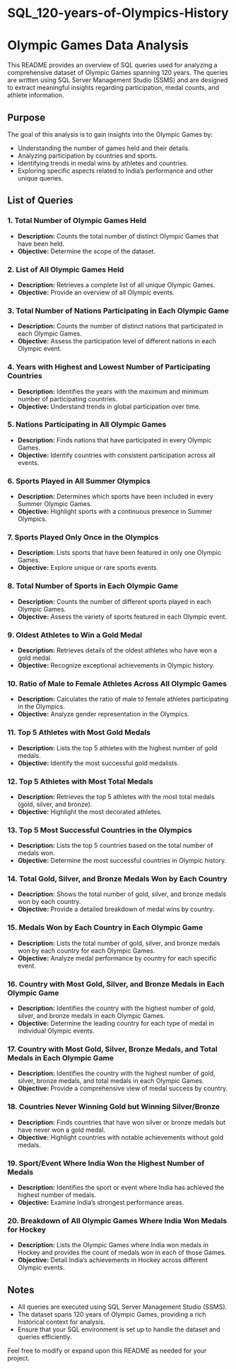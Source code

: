 # SQL_120-years-of-Olympics-History
# Olympic Games Data Analysis

This README provides an overview of SQL queries used for analyzing a comprehensive dataset of Olympic Games spanning 120 years. The queries are written using SQL Server Management Studio (SSMS) and are designed to extract meaningful insights regarding participation, medal counts, and athlete information.

## Purpose

The goal of this analysis is to gain insights into the Olympic Games by:
- Understanding the number of games held and their details.
- Analyzing participation by countries and sports.
- Identifying trends in medal wins by athletes and countries.
- Exploring specific aspects related to India’s performance and other unique queries.

## List of Queries

### 1. **Total Number of Olympic Games Held**
   - **Description:** Counts the total number of distinct Olympic Games that have been held.
   - **Objective:** Determine the scope of the dataset.

### 2. **List of All Olympic Games Held**
   - **Description:** Retrieves a complete list of all unique Olympic Games.
   - **Objective:** Provide an overview of all Olympic events.

### 3. **Total Number of Nations Participating in Each Olympic Game**
   - **Description:** Counts the number of distinct nations that participated in each Olympic Games.
   - **Objective:** Assess the participation level of different nations in each Olympic event.

### 4. **Years with Highest and Lowest Number of Participating Countries**
   - **Description:** Identifies the years with the maximum and minimum number of participating countries.
   - **Objective:** Understand trends in global participation over time.

### 5. **Nations Participating in All Olympic Games**
   - **Description:** Finds nations that have participated in every Olympic Games.
   - **Objective:** Identify countries with consistent participation across all events.

### 6. **Sports Played in All Summer Olympics**
   - **Description:** Determines which sports have been included in every Summer Olympic Games.
   - **Objective:** Highlight sports with a continuous presence in Summer Olympics.

### 7. **Sports Played Only Once in the Olympics**
   - **Description:** Lists sports that have been featured in only one Olympic Games.
   - **Objective:** Explore unique or rare sports events.

### 8. **Total Number of Sports in Each Olympic Game**
   - **Description:** Counts the number of different sports played in each Olympic Games.
   - **Objective:** Assess the variety of sports featured in each Olympic event.

### 9. **Oldest Athletes to Win a Gold Medal**
   - **Description:** Retrieves details of the oldest athletes who have won a gold medal.
   - **Objective:** Recognize exceptional achievements in Olympic history.

### 10. **Ratio of Male to Female Athletes Across All Olympic Games**
   - **Description:** Calculates the ratio of male to female athletes participating in the Olympics.
   - **Objective:** Analyze gender representation in the Olympics.

### 11. **Top 5 Athletes with Most Gold Medals**
   - **Description:** Lists the top 5 athletes with the highest number of gold medals.
   - **Objective:** Identify the most successful gold medalists.

### 12. **Top 5 Athletes with Most Total Medals**
   - **Description:** Retrieves the top 5 athletes with the most total medals (gold, silver, and bronze).
   - **Objective:** Highlight the most decorated athletes.

### 13. **Top 5 Most Successful Countries in the Olympics**
   - **Description:** Lists the top 5 countries based on the total number of medals won.
   - **Objective:** Determine the most successful countries in Olympic history.

### 14. **Total Gold, Silver, and Bronze Medals Won by Each Country**
   - **Description:** Shows the total number of gold, silver, and bronze medals won by each country.
   - **Objective:** Provide a detailed breakdown of medal wins by country.

### 15. **Medals Won by Each Country in Each Olympic Game**
   - **Description:** Lists the total number of gold, silver, and bronze medals won by each country for each Olympic Games.
   - **Objective:** Analyze medal performance by country for each specific event.

### 16. **Country with Most Gold, Silver, and Bronze Medals in Each Olympic Game**
   - **Description:** Identifies the country with the highest number of gold, silver, and bronze medals in each Olympic Games.
   - **Objective:** Determine the leading country for each type of medal in individual Olympic events.

### 17. **Country with Most Gold, Silver, Bronze Medals, and Total Medals in Each Olympic Game**
   - **Description:** Identifies the country with the highest number of gold, silver, bronze medals, and total medals in each Olympic Games.
   - **Objective:** Provide a comprehensive view of medal success by country.

### 18. **Countries Never Winning Gold but Winning Silver/Bronze**
   - **Description:** Finds countries that have won silver or bronze medals but have never won a gold medal.
   - **Objective:** Highlight countries with notable achievements without gold medals.

### 19. **Sport/Event Where India Won the Highest Number of Medals**
   - **Description:** Identifies the sport or event where India has achieved the highest number of medals.
   - **Objective:** Examine India’s strongest performance areas.

### 20. **Breakdown of All Olympic Games Where India Won Medals for Hockey**
   - **Description:** Lists the Olympic Games where India won medals in Hockey and provides the count of medals won in each of those Games.
   - **Objective:** Detail India’s achievements in Hockey across different Olympic events.

## Notes

- All queries are executed using SQL Server Management Studio (SSMS).
- The dataset spans 120 years of Olympic Games, providing a rich historical context for analysis.
- Ensure that your SQL environment is set up to handle the dataset and queries efficiently.

Feel free to modify or expand upon this README as needed for your project.

